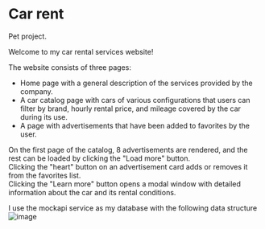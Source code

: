 # Car rent
Pet project.


Welcome to my car rental services website!

The website consists of three pages:

- Home page with a general description of the services provided by the company.
- A car catalog page with cars of various configurations that users can filter by brand, hourly rental price, and mileage covered by the car during its use.
- A page with advertisements that have been added to favorites by the user.
  
On the first page of the catalog, 8 advertisements are rendered, and the rest can be loaded by clicking the "Load more" button.<br/>
Clicking the "heart" button on an advertisement card adds or removes it from the favorites list.<br/>
Clicking the "Learn more" button opens a modal window with detailed information about the car and its rental conditions.<br/>

I use the mockapi service as my database with the following data structure
![image](https://github.com/iSteffan/car-rent/assets/112157511/d3f14366-c461-4a30-bf6c-0f462242a5f2)
